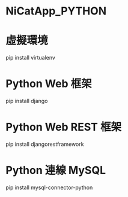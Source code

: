 # NiCatApp_PYTHON

# 虛擬環境
pip install virtualenv
# Python Web 框架
pip install django
# Python Web REST 框架
pip install djangorestframework
# Python 連線 MySQL
pip install mysql-connector-python
